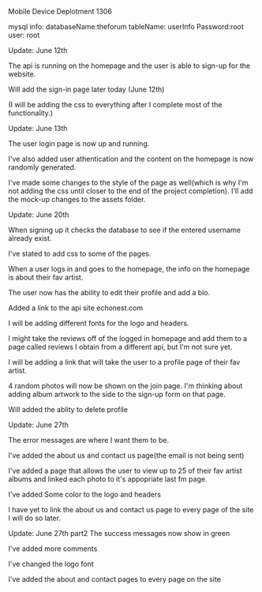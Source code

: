 Mobile Device Deplotment 1306

mysql info:
databaseName:theforum
tableName: userInfo
Password:root
user: root

Update: June 12th 

The api is running on the homepage and the user is able to sign-up for the website. 

Will add the sign-in page later today (June 12th)

(I will be adding the css to everything after I complete most of the functionality.)

Update: June 13th

The user login page is now up and running.

I've also added user athentication and the content on the homepage is now randomly generated.

I've made some changes to the style of the page as well(which is why I'm not adding the css until closer to the end of the project completion). I'll add the mock-up changes to the assets folder. 

Update: June 20th

When signing up it checks the database to see if the entered username already exist. 

I've stated to add css to some of the pages.

When a user logs in and goes to the homepage, the info on the homepage is about their fav artist.

The user now has the ability to edit their profile and add a bio.

Added a link to the api site echonest.com

I will be adding different fonts for the logo and headers.

I might take the reviews off of the logged in homepage and add them to a page called reviews I obtain from a different api, but I'm not sure yet.

I will be adding a link that will take the user to a profile page of their fav artist. 

4 random photos will now be shown on the join page. I'm thinking about adding album artwork to the side to the sign-up form on that page. 

Will added the ablity to delete profile 

Update: June 27th

The error messages are where I want them to be.

I've added the about us and contact us page(the email is not being sent)

I've added a page that allows the user to view up to 25 of their fav artist albums and linked each photo to it's appopriate last fm page.

I've added Some color to the logo and headers

I have yet to link the about us and contact us page to every page of the site I will do so later. 

Update: June 27th part2
The success messages now show in green

I've added more comments

I've changed the logo font

I've added the about and contact pages to every page on the site
